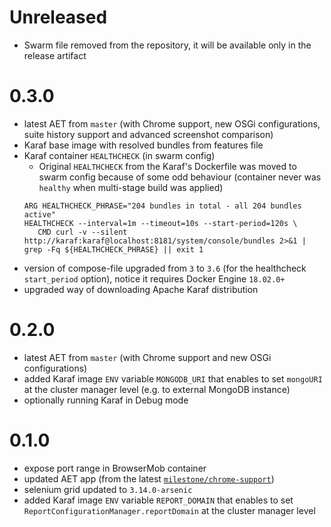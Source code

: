 # Unreleased
- Swarm file removed from the repository, it will be available only in the release artifact

# 0.3.0
- latest AET from `master` (with Chrome support, new OSGi configurations, suite history support and advanced screenshot comparison)
- Karaf base image with resolved bundles from features file
- Karaf container `HEALTHCHECK` (in swarm config)
    - Original `HEALTHCHECK` from the Karaf's Dockerfile was moved to swarm config because of some odd behaviour (container never was `healthy` when multi-stage build was applied)
    ```
    ARG HEALTHCHECK_PHRASE="204 bundles in total - all 204 bundles active"
    HEALTHCHECK --interval=1m --timeout=10s --start-period=120s \
       CMD curl -v --silent http://karaf:karaf@localhost:8181/system/console/bundles 2>&1 | grep -Fq ${HEALTHCHECK_PHRASE} || exit 1
    ```
- version of compose-file upgraded from `3` to `3.6` (for the healthcheck `start_period` option), notice it requires Docker Engine `18.02.0+`
- upgraded way of downloading Apache Karaf distribution

# 0.2.0
- latest AET from `master` (with Chrome support and new OSGi configurations)
- added Karaf image `ENV` variable `MONGODB_URI` that enables to set `mongoURI` at the cluster manager level (e.g. to external MongoDB instance)
- optionally running Karaf in Debug mode

# 0.1.0
- expose port range in BrowserMob container
- updated AET app (from the latest [`milestone/chrome-support`](https://github.com/Cognifide/aet/tree/milestone/chrome-support))
- selenium grid updated to `3.14.0-arsenic`
- added Karaf image `ENV` variable `REPORT_DOMAIN` that enables to set `ReportConfigurationManager.reportDomain` at the cluster manager level